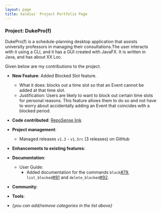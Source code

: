 ```yaml
---
layout: page
title: kaldius' Project Portfolio Page
---
```


### Project: DukePro(f)

DukePro(f) is a schedule-planning desktop application that assists university professors in managing their consultations.The user interacts with it using a CLI, and it has a GUI created with JavaFX. It is written in Java, and has about XX Loc.

Given below are my contributions to the project.

* **New Feature**: Added Blocked Slot feature.
    * What it does: blocks out a time slot so that an Event cannot be added at that time slot.
    * Justification: Users are likely to want to block out certain time slots for personal reasons. This feature allows them to do so and not have to worry about accidentally adding an Event that coincides with a blocked period.

* **Code contributed**: [RepoSense link](https://nus-cs2103-ay2122s1.github.io/tp-dashboard/#breakdown=true&search=kaldius)

* **Project management**:
    * Managed releases `v1.3` - `v1.5rc` (3 releases) on GitHub

* **Enhancements to existing features**:

* **Documentation**:
    * User Guide:
        * Added documentation for the commands `block`[\#79](https://github.com/AY2122S1-CS2103T-T11-4/tp/commit/4c76daec14f44cf3ced372b024dc2945103103bd), `list_blocked`[#81](https://github.com/AY2122S1-CS2103T-T11-4/tp/commit/e06d6bea4b753ceca15aba312f664fbee2f3cc52) and `delete_blocked`[#92](https://github.com/AY2122S1-CS2103T-T11-4/tp/commit/1899270c5b0762a0efca1568f1e3dc44aa085c5c).

* **Community**:

* **Tools**:

* _{you can add/remove categories in the list above}_
